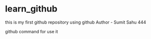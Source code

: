 # learn_github
this is my first github repository using github
Author - Sumit Sahu 444


github command for use it
